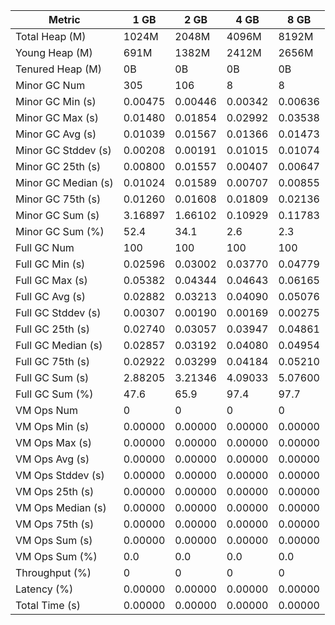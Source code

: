 | Metric | 1 GB | 2 GB | 4 GB | 8 GB |
|------|----|----|----|----|
| Total Heap (M) | 1024M | 2048M | 4096M | 8192M |
| Young Heap (M) | 691M | 1382M | 2412M | 2656M |
| Tenured Heap (M) | 0B | 0B | 0B | 0B |
| Minor GC Num | 305 | 106 | 8 | 8 |
| Minor GC Min (s) | 0.00475 | 0.00446 | 0.00342 | 0.00636 |
| Minor GC Max (s) | 0.01480 | 0.01854 | 0.02992 | 0.03538 |
| Minor GC Avg (s) | 0.01039 | 0.01567 | 0.01366 | 0.01473 |
| Minor GC Stddev (s) | 0.00208 | 0.00191 | 0.01015 | 0.01074 |
| Minor GC 25th (s) | 0.00800 | 0.01557 | 0.00407 | 0.00647 |
| Minor GC Median (s) | 0.01024 | 0.01589 | 0.00707 | 0.00855 |
| Minor GC 75th (s) | 0.01260 | 0.01608 | 0.01809 | 0.02136 |
| Minor GC Sum (s) | 3.16897 | 1.66102 | 0.10929 | 0.11783 |
| Minor GC Sum (%) | 52.4 | 34.1 | 2.6 | 2.3 |
| Full GC Num | 100 | 100 | 100 | 100 |
| Full GC Min (s) | 0.02596 | 0.03002 | 0.03770 | 0.04779 |
| Full GC Max (s) | 0.05382 | 0.04344 | 0.04643 | 0.06165 |
| Full GC Avg (s) | 0.02882 | 0.03213 | 0.04090 | 0.05076 |
| Full GC Stddev (s) | 0.00307 | 0.00190 | 0.00169 | 0.00275 |
| Full GC 25th (s) | 0.02740 | 0.03057 | 0.03947 | 0.04861 |
| Full GC Median (s) | 0.02857 | 0.03192 | 0.04080 | 0.04954 |
| Full GC 75th (s) | 0.02922 | 0.03299 | 0.04184 | 0.05210 |
| Full GC Sum (s) | 2.88205 | 3.21346 | 4.09033 | 5.07600 |
| Full GC Sum (%) | 47.6 | 65.9 | 97.4 | 97.7 |
| VM Ops Num | 0 | 0 | 0 | 0 |
| VM Ops Min (s) | 0.00000 | 0.00000 | 0.00000 | 0.00000 |
| VM Ops Max (s) | 0.00000 | 0.00000 | 0.00000 | 0.00000 |
| VM Ops Avg (s) | 0.00000 | 0.00000 | 0.00000 | 0.00000 |
| VM Ops Stddev (s) | 0.00000 | 0.00000 | 0.00000 | 0.00000 |
| VM Ops 25th (s) | 0.00000 | 0.00000 | 0.00000 | 0.00000 |
| VM Ops Median (s) | 0.00000 | 0.00000 | 0.00000 | 0.00000 |
| VM Ops 75th (s) | 0.00000 | 0.00000 | 0.00000 | 0.00000 |
| VM Ops Sum (s) | 0.00000 | 0.00000 | 0.00000 | 0.00000 |
| VM Ops Sum (%) | 0.0 | 0.0 | 0.0 | 0.0 |
| Throughput (%) | 0 | 0 | 0 | 0 |
| Latency (%) | 0.00000 | 0.00000 | 0.00000 | 0.00000 |
| Total Time (s) | 0.00000 | 0.00000 | 0.00000 | 0.00000 |
